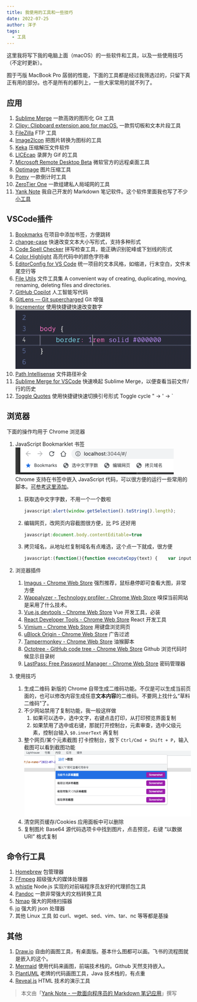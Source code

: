 ```yaml
---
title: 我使用的工具和一些技巧
date: 2022-07-25
author: 洋子
tags:
  - 工具
---
```


这里我将写下我的电脑上面（macOS）的一些软件和工具，以及一些使用技巧（不定时更新）。

囿于丐版 MacBook Pro 孱弱的性能，下面的工具都是经过我筛选过的，只留下真正有用的部分。也不是所有的都列上，一些大家常用的就不列了。

## 应用

1. [Sublime Merge](https://www.sublimemerge.com/)
    一款高效的图形化 Git 工具
1. [Clipy: Clipboard extension app for macOS.](https://github.com/Clipy/Clipy)
    一款剪切板和文本片段工具
1. [FileZilla](https://filezilla-project.org/)
    FTP 工具
1. [Image2Icon](https://apps.apple.com/us/app/image2icon-make-your-icons/id992115977?mt=12)
    把图片转换为图标的工具
1. [Keka](https://www.keka.io/en/)
    压缩解压文件软件
1. [LICEcap](https://www.cockos.com/licecap/)
    录屏为 Gif 的工具
1. [Microsoft Remote Desktop Beta](https://apps.apple.com/app/microsoft-remote-desktop/id1295203466?mt=12)
    微软官方的远程桌面工具
1. [Optimage](https://optimage.app/)
    图片压缩工具
1. [Pomy](https://apps.apple.com/us/app/pomy/id1422640635?mt=12)
    一款倒计时工具
1. [ZeroTier One](https://www.zerotier.com/)
    一款组建私人局域网的工具
1. [Yank Note](https://github.com/purocean/yn)
    我自己开发的 Markdown 笔记软件。这个软件里面我也写了不少[小工具](https://github.com/purocean/yn/issues/65#issuecomment-962471626)

## VSCode插件

1. [Bookmarks](https://marketplace.visualstudio.com/items?itemName=alefragnani.Bookmarks)
    在项目中添加书签，方便跳转
1. [change-case](https://marketplace.visualstudio.com/items?itemName=wmaurer.change-case)
    快速改变文本大小写形式，支持多种形式
1. [Code Spell Checker](https://marketplace.visualstudio.com/items?itemName=streetsidesoftware.code-spell-checker)
    拼写检查工具，能正确识别驼峰或下划线的形式
1. [Color Highlight](https://marketplace.visualstudio.com/items?itemName=naumovs.color-highlight)
    高亮代码中的颜色字符串
1. [EditorConfig for VS Code](https://marketplace.visualstudio.com/items?itemName=EditorConfig.EditorConfig)
    统一项目的文本风格，如缩进，行末空白，文件末尾空行等
1. [File Utils](https://marketplace.visualstudio.com/items?itemName=sleistner.vscode-fileutils)
    文件工具集 A convenient way of creating, duplicating, moving, renaming, deleting files and directories.
1. [GitHub Copilot](https://marketplace.visualstudio.com/items?itemName=GitHub.copilot)
    人工智能写代码
1. [GitLens — Git supercharged](https://marketplace.visualstudio.com/items?itemName=eamodio.gitlens)
    Git 增强
1. [Incrementor](https://marketplace.visualstudio.com/items?itemName=nmsmith89.incrementor)
    使用快捷键快速改变数字![Img](./FILES/2022-07-25-tools.md/ac68339e.gif)
1. [Path Intellisense](https://marketplace.visualstudio.com/items?itemName=christian-kohler.path-intellisense)
    文件路径补全
1. [Sublime Merge for VSCode](https://marketplace.visualstudio.com/items?itemName=giovdk21.vscode-sublime-merge)
    快速唤起 Sublime Merge，以便查看当前文件/行的历史
1. [Toggle Quotes](https://marketplace.visualstudio.com/items?itemName=BriteSnow.vscode-toggle-quotes)
    使用快捷键快速切换引号形式 Toggle cycle " -> ' -> `

## 浏览器

下面的操作均用于 Chrome 浏览器

1. JavaScript Bookmarklet 书签
    ![Img](./FILES/2022-07-25-tools.md/img-20220725180656.png?.inline)
    Chrome 支持在书签中嵌入 JavaScript 代码，可以很方便的运行一些常用的脚本。[可参考这里添加](https://www.cnblogs.com/wangqiideal/p/10083993.html)。

    1. 获取选中文字字数，不用一个一个数啦
        ```js
        javascript:alert(window.getSelection().toString().length);
        ```
    2. 编辑网页，改网页内容截图很方便，比 PS 还好用
        ```js
        javascript:document.body.contentEditable=true
        ```
    3. 拷贝域名，从地址栏复制域名有点难选，这个点一下就成，很方便
        ```js
        javascript:(function(){function executeCopy(text) {    var input = document.createElement('textarea');document.body.appendChild(input);input.value = text;input.focus();input.select();document.execCommand('Copy');input.remove();}executeCopy(window.location.hostname); })();
        ```
2. 浏览器插件
    1. [Imagus - Chrome Web Store](https://chrome.google.com/webstore/detail/imagus/immpkjjlgappgfkkfieppnmlhakdmaab)
        强烈推荐，鼠标悬停即可查看大图，非常方便
    1. [Wappalyzer - Technology profiler - Chrome Web Store](https://chrome.google.com/webstore/detail/wappalyzer-technology-pro/gppongmhjkpfnbhagpmjfkannfbllamg)
        嗅探当前网站是采用了什么技术。
    1. [Vue.js devtools - Chrome Web Store](https://chrome.google.com/webstore/detail/vuejs-devtools/nhdogjmejiglipccpnnnanhbledajbpd)
        Vue 开发工具，必装
    1. [React Developer Tools - Chrome Web Store](https://chrome.google.com/webstore/detail/react-developer-tools/fmkadmapgofadopljbjfkapdkoienihi)
        React 开发工具
    1. [Vimium - Chrome Web Store](https://chrome.google.com/webstore/detail/vimium/dbepggeogbaibhgnhhndojpepiihcmeb)
        用键盘浏览网页
    1. [uBlock Origin - Chrome Web Store](https://chrome.google.com/webstore/detail/ublock-origin/cjpalhdlnbpafiamejdnhcphjbkeiagm)
        广告过滤
    1. [Tampermonkey - Chrome Web Store](https://chrome.google.com/webstore/detail/tampermonkey/dhdgffkkebhmkfjojejmpbldmpobfkfo)
        油猴脚本
    1. [Octotree - GitHub code tree - Chrome Web Store](https://chrome.google.com/webstore/detail/octotree-github-code-tree/bkhaagjahfmjljalopjnoealnfndnagc)
        Github 浏览代码时候显示目录树
    1. [LastPass: Free Password Manager - Chrome Web Store](https://chrome.google.com/webstore/detail/lastpass-free-password-ma/hdokiejnpimakedhajhdlcegeplioahd)
        密码管理器
3. 使用技巧
    1. 生成二维码
        新版的 Chrome 自带生成二维码功能。不仅是可以生成当前页面的，也可以修改内容生成任意**文本内容**的二维码。不要网上找什么“草料二维码”了。
    1. 不少网站禁用了复制功能，我一般这样做
        1. 如果可以选中，选中文字，右键点击打印，从打印预览界面复制
        1. 如果禁用了选中或右键，那就打开控制台，元素审查，选中父级元素，控制台输入 `$0.innerText` 再复制
    1. 整个网页/某个元素截图
        打卡控制台，按下 `Ctrl/Cmd + Shift + P`，输入截图可以看到截图功能
        ![Img](./FILES/2022-07-25-tools.md/img-20220725182428.png)
    1. 清空网页缓存/Cookies
        应用面板中可以删除
    1. 复制图片 Base64
        源代码选项卡中找到图片，点击预览，右键 “以数据URI” 格式复制

## 命令行工具

1. [Homebrew](https://brew.sh/)
    包管理器
1. [FFmpeg](https://ffmpeg.org/)
    超级强大的媒体处理器
1. [whistle](https://github.com/avwo/whistle)
    Node.js 实现的对前端程序员友好的代理抓包工具
1. [Pandoc](https://pandoc.org/)
    一款非常强大的文档转换工具
1. [Nmap](https://nmap.org/)
    强大的网络扫描器
1. [jq](https://github.com/stedolan/jq)
    强大的 json 处理器
1. 其他 Linux 工具
    如 curl、wget、sed、vim、tar、nc 等等都是基操

## 其他

1. [Draw.io](https://draw.io/)
    自由的画图工具，有桌面版。基本什么图都可以画。飞书的流程图就是嵌入的这个。
1. [Mermaid](https://mermaid-js.github.io/mermaid/#/)
    使用代码来画图，前端技术栈的。Github 天然支持嵌入。
1. [PlantUML](https://plantuml.com/zh/)
    老牌的代码画图工具，Java 技术栈的，有点重
1. [Reveal.js](https://revealjs.com/)
    HTML 技术的演示工具

> 本文由「[Yank Note - 一款面向程序员的 Markdown 笔记应用](https://github.com/purocean/yn)」撰写
